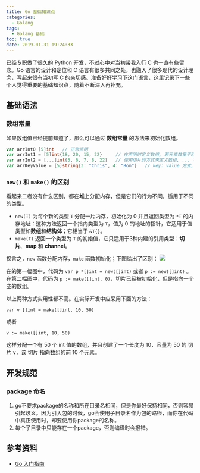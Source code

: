 ```yaml
---
title: Go 基础知识点
categories:
  - Golang
tags:
  - Golang 基础
toc: true
date: 2019-01-31 19:24:33
---
```


已经专职做了很久的 Python 开发，不过心中对当初带我入行 C 也一直有些留恋。Go 语言的设计和定位和 C 语言有很多共同之处，也融入了很多现代的设计理念，写起来很有当初写 C 的亲切感。准备好好学习下这门语言，这里记录下一些个人觉得重要的基础知识点，随着不断深入再补充。
<!-- more -->

## 基础语法
### 数组常量
如果数组值已经提前知道了，那么可以通过 **数组常量** 的方法来初始化数组。
```go
var arrInt0 [5]int   // 正常声明
var arrInt1 = [5]int{18, 20, 15, 22}     // 在声明时定义数组, 若元素数量不匹配, 可以忽略后面的元素
var arrInt2 = [...]int{5, 6, 7, 8, 22}   // 使用切片的方式来定义数组, ... 可省略
var arrKeyValue = [5]string{3: "Chris", 4: "Ron"}   // key: value 方式, 只有索引 3 和 4 被赋予实际的值, 其他元素都被设置为空的字符串
```

### `new()` 和 `make()` 的区别
看起来二者没有什么区别，都在**堆**上分配内存，但是它们的行为不同，适用于不同的类型。

- `new(T)` 为每个新的类型 `T` 分配一片内存，初始化为 0 并且返回类型为 `*T` 的内存地址：这种方法返回一个指向类型为 `T`，值为 0 的地址的指针，它适用于值类型如**数组**和**结构体**；它相当于 `&T{}`。
- `make(T)` 返回一个类型为 `T` 的初始值，它只适用于3种内建的引用类型：**切片**、**map** 和 **channel**。

换言之，`new` 函数分配内存，`make` 函数初始化；下图给出了区别：
![](https://darkreunion-1256611153.file.myqcloud.com/18-8-22/75616542.jpg)

在的第一幅图中，代码为 `var p *[]int = new([]int)` 或者 `p := new([]int)` 。在第二幅图中，代码为 `p := make([]int, 0)`，切片已经被初始化，但是指向一个空的数组。

以上两种方式实用性都不高。在实际开发中应采用下面的方法：
```
var v []int = make([]int, 10, 50)
```
或者
```
v := make([]int, 10, 50)
```
这样分配一个有 50 个 int 值的数组，并且创建了一个长度为 10，容量为 50 的 切片 v，该 切片 指向数组的前 10 个元素。


## 开发规范
### package 命名
1. go不要求package的名称和所在目录名相同，但是你最好保持相同，否则容易引起歧义。因为引入包的时候，go会使用子目录名作为包的路径，而你在代码中真正使用时，却要使用你package的名称。
2. 每个子目录中只能存在一个package，否则编译时会报错。


## 参考资料
- [Go 入门指南](https://go.fdos.me/)
